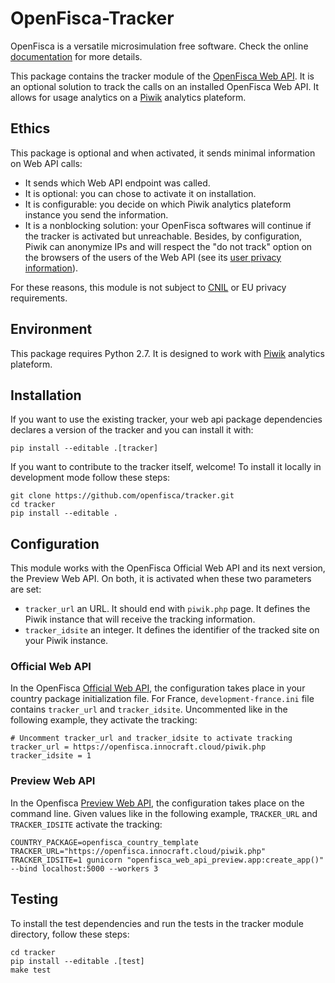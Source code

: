 # OpenFisca-Tracker

OpenFisca is a versatile microsimulation free software. 
Check the online [documentation](https://doc.openfisca.fr) for more details.

This package contains the tracker module of the [OpenFisca Web API](https://doc.openfisca.fr/openfisca-web-api/index.html). 
It is an optional solution to track the calls on an installed OpenFisca Web API. It allows for usage analytics on a [Piwik](https://piwik.org) analytics plateform.

## Ethics

This package is optional and when activated, it sends minimal information on Web API calls:
* It sends which Web API endpoint was called.
* It is optional: you can chose to activate it on installation.
* It is configurable: you decide on which Piwik analytics plateform instance you send the information.
* It is a nonblocking solution: your OpenFisca softwares will continue if the tracker is activated but unreachable.
Besides, by configuration, Piwik can anonymize IPs and will respect the "do not track" option on the browsers of the users of the Web API (see its [user privacy information](https://piwik.org/privacy/)).

For these reasons, this module is not subject to [CNIL](https://www.cnil.fr/en/home) or EU privacy requirements.

## Environment

This package requires Python 2.7.
It is designed to work with [Piwik](https://piwik.org) analytics plateform.

## Installation

If you want to use the existing tracker, your web api package dependencies declares a version of the tracker and you can install it with:
```
pip install --editable .[tracker]
```

If you want to contribute to the tracker itself, welcome! To install it locally in development mode follow these steps:

```
git clone https://github.com/openfisca/tracker.git
cd tracker
pip install --editable .
```

## Configuration

This module works with the OpenFisca Official Web API and its next version, the Preview Web API.
On both, it is activated when these two parameters are set:
* `tracker_url` an URL. It should end with `piwik.php` page. It defines the Piwik instance that will receive the tracking information.
* `tracker_idsite` an integer. It defines the identifier of the tracked site on your Piwik instance.

### Official Web API

In the OpenFisca [Official Web API](https://doc.openfisca.fr/openfisca-web-api/endpoints.html), the configuration takes place in your country package initialization file.
For France, `development-france.ini` file contains `tracker_url` and `tracker_idsite`. Uncommented like in the following example, they activate the tracking:

```
# Uncomment tracker_url and tracker_idsite to activate tracking 
tracker_url = https://openfisca.innocraft.cloud/piwik.php
tracker_idsite = 1
```

### Preview Web API

In the Openfisca [Preview Web API](https://doc.openfisca.fr/openfisca-web-api/preview-api.html), the configuration takes place on the command line. Given values like in the following example, `TRACKER_URL` and `TRACKER_IDSITE` activate the tracking:

```
COUNTRY_PACKAGE=openfisca_country_template TRACKER_URL="https://openfisca.innocraft.cloud/piwik.php" TRACKER_IDSITE=1 gunicorn "openfisca_web_api_preview.app:create_app()" --bind localhost:5000 --workers 3
```

## Testing

To install the test dependencies and run the tests in the tracker module directory, follow these steps:
```
cd tracker
pip install --editable .[test]
make test
```
